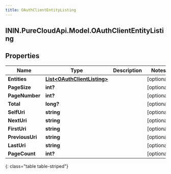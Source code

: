 ```yaml
---
title: OAuthClientEntityListing
---
```

## ININ.PureCloudApi.Model.OAuthClientEntityListing

## Properties

|Name | Type | Description | Notes|
|------------ | ------------- | ------------- | -------------|
| **Entities** | [**List&lt;OAuthClientListing&gt;**](OAuthClientListing.html) |  | [optional] |
| **PageSize** | **int?** |  | [optional] |
| **PageNumber** | **int?** |  | [optional] |
| **Total** | **long?** |  | [optional] |
| **SelfUri** | **string** |  | [optional] |
| **NextUri** | **string** |  | [optional] |
| **FirstUri** | **string** |  | [optional] |
| **PreviousUri** | **string** |  | [optional] |
| **LastUri** | **string** |  | [optional] |
| **PageCount** | **int?** |  | [optional] |
{: class="table table-striped"}


